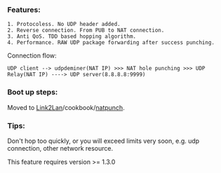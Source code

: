 ### Features:
  ```
  1. Protocoless. No UDP header added.
  2. Reverse connection. From PUB to NAT connection.
  3. Anti QoS. TDD based hopping algorithm.
  4. Performance. RAW UDP package forwarding after success punching.
  ```
  Connection flow:
  ```
  UDP client --> udpdeminer(NAT IP) >>> NAT hole punching >>> UDP Relay(NAT IP) ----> UDP server(8.8.8.8:9999)
  ```
### Boot up steps:

Moved to [Link2Lan](https://github.com/basncy/link2lan)/cookbook/[natpunch](https://github.com/basncy/link2lan/tree/main/cookbook/natpunch).

### Tips:

Don't hop too quickly, or you will exceed limits very soon, e.g. udp connection, other network resource.

This feature requires version >= 1.3.0
